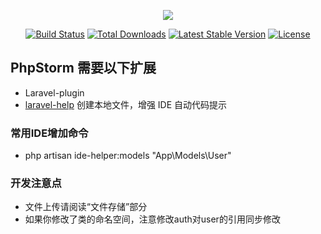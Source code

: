 <p align="center"><img src="https://laravel.com/assets/img/components/logo-laravel.svg"></p>

<p align="center">
<a href="https://travis-ci.org/laravel/framework"><img src="https://travis-ci.org/laravel/framework.svg" alt="Build Status"></a>
<a href="https://packagist.org/packages/laravel/framework"><img src="https://poser.pugx.org/laravel/framework/d/total.svg" alt="Total Downloads"></a>
<a href="https://packagist.org/packages/laravel/framework"><img src="https://poser.pugx.org/laravel/framework/v/stable.svg" alt="Latest Stable Version"></a>
<a href="https://packagist.org/packages/laravel/framework"><img src="https://poser.pugx.org/laravel/framework/license.svg" alt="License"></a>
</p>

## PhpStorm 需要以下扩展

- Laravel-plugin
- [laravel-help](https://github.com/barryvdh/laravel-ide-helper) 创建本地文件，增强 IDE 自动代码提示

### 常用IDE增加命令
- php artisan ide-helper:models "App\Models\User"

### 开发注意点
- 文件上传请阅读“文件存储”部分
- 如果你修改了类的命名空间，注意修改auth对user的引用同步修改




